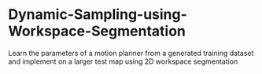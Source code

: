 # Dynamic-Sampling-using-Workspace-Segmentation
Learn the parameters of a motion planner from a generated training dataset and implement on a larger test map using 2D workspace segmentation

